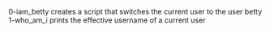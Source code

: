 0-iam_betty creates a script that switches the current user to the user betty
1-who_am_i prints the effective username of a current user
